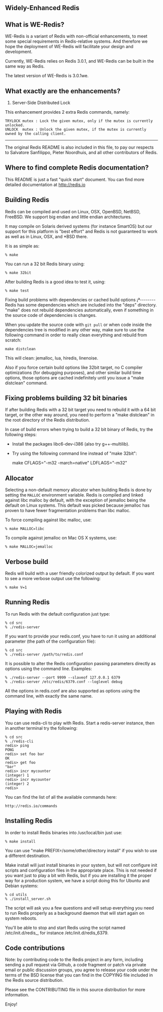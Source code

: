 Widely-Enhanced Redis
---------------------

What is WE-Redis?
-----------------
WE-Redis is a variant of Redis with non-official enhancements, to meet
some special requirements in Redis-relative systems. And therefore
we hope the deployment of WE-Redis will facilitate your design and development.

Currently, WE-Redis relies on Redis 3.0.1, and WE-Redis can be built
in the same way as Redis.

The latest version of WE-Redis is 3.0.1we.

What exactly are the enhancements?
----------------------------------

1. Server-Side Distributed Lock

This enhancement provides 2 extra Redis commands, namely:

    TRYLOCK mutex : Lock the given mutex, only if the mutex is currently unlocked.
    UNLOCK  mutex : Unlock the given mutex, if the mutex is currently owned by the calling client.

------------------------------------------------------------------------------

The original Redis README is also included in this file,
to pay our respects to Salvatore Sanfilippo, Pieter Noordhuis, and
all other contributors of Redis.

Where to find complete Redis documentation?
-------------------------------------------

This README is just a fast "quick start" document. You can find more detailed
documentation at http://redis.io

Building Redis
--------------

Redis can be compiled and used on Linux, OSX, OpenBSD, NetBSD, FreeBSD.
We support big endian and little endian architectures.

It may compile on Solaris derived systems (for instance SmartOS) but our
support for this platform is "best effort" and Redis is not guaranteed to
work as well as in Linux, OSX, and *BSD there.

It is as simple as:

    % make

You can run a 32 bit Redis binary using:

    % make 32bit

After building Redis is a good idea to test it, using:

    % make test

Fixing build problems with dependencies or cached build options
¡ª--------
Redis has some dependencies which are included into the "deps" directory.
"make" does not rebuild dependencies automatically, even if something in the
source code of dependencies is changes.

When you update the source code with `git pull` or when code inside the
dependencies tree is modified in any other way, make sure to use the following
command in order to really clean everything and rebuild from scratch:

    make distclean

This will clean: jemalloc, lua, hiredis, linenoise.

Also if you force certain build options like 32bit target, no C compiler
optimizations (for debugging purposes), and other similar build time options,
those options are cached indefinitely until you issue a "make distclean"
command.

Fixing problems building 32 bit binaries
---------

If after building Redis with a 32 bit target you need to rebuild it
with a 64 bit target, or the other way around, you need to perform a
"make distclean" in the root directory of the Redis distribution.

In case of build errors when trying to build a 32 bit binary of Redis, try
the following steps:

* Install the packages libc6-dev-i386 (also try g++-multilib).
* Try using the following command line instead of "make 32bit":

    make CFLAGS="-m32 -march=native" LDFLAGS="-m32"

Allocator
---------

Selecting a non-default memory allocator when building Redis is done by setting
the `MALLOC` environment variable. Redis is compiled and linked against libc
malloc by default, with the exception of jemalloc being the default on Linux
systems. This default was picked because jemalloc has proven to have fewer
fragmentation problems than libc malloc.

To force compiling against libc malloc, use:

    % make MALLOC=libc

To compile against jemalloc on Mac OS X systems, use:

    % make MALLOC=jemalloc

Verbose build
-------------

Redis will build with a user friendly colorized output by default.
If you want to see a more verbose output use the following:

    % make V=1

Running Redis
-------------

To run Redis with the default configuration just type:

    % cd src
    % ./redis-server
    
If you want to provide your redis.conf, you have to run it using an additional
parameter (the path of the configuration file):

    % cd src
    % ./redis-server /path/to/redis.conf

It is possible to alter the Redis configuration passing parameters directly
as options using the command line. Examples:

    % ./redis-server --port 9999 --slaveof 127.0.0.1 6379
    % ./redis-server /etc/redis/6379.conf --loglevel debug

All the options in redis.conf are also supported as options using the command
line, with exactly the same name.

Playing with Redis
------------------

You can use redis-cli to play with Redis. Start a redis-server instance,
then in another terminal try the following:

    % cd src
    % ./redis-cli
    redis> ping
    PONG
    redis> set foo bar
    OK
    redis> get foo
    "bar"
    redis> incr mycounter
    (integer) 1
    redis> incr mycounter
    (integer) 2
    redis> 

You can find the list of all the available commands here:

    http://redis.io/commands

Installing Redis
-----------------

In order to install Redis binaries into /usr/local/bin just use:

    % make install

You can use "make PREFIX=/some/other/directory install" if you wish to use a
different destination.

Make install will just install binaries in your system, but will not configure
init scripts and configuration files in the appropriate place. This is not
needed if you want just to play a bit with Redis, but if you are installing
it the proper way for a production system, we have a script doing this
for Ubuntu and Debian systems:

    % cd utils
    % ./install_server.sh

The script will ask you a few questions and will setup everything you need
to run Redis properly as a background daemon that will start again on
system reboots.

You'll be able to stop and start Redis using the script named
/etc/init.d/redis_<portnumber>, for instance /etc/init.d/redis_6379.

Code contributions
---

Note: by contributing code to the Redis project in any form, including sending
a pull request via Github, a code fragment or patch via private email or
public discussion groups, you agree to release your code under the terms
of the BSD license that you can find in the COPYING file included in the Redis
source distribution.

Please see the CONTRIBUTING file in this source distribution for more
information.

Enjoy!
